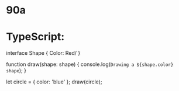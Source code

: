 # 90a
# TypeScript:
interface Shape {
  Color: Red/
}

function draw(shape: shape) {
  console.log(`Drawing a ${shape.color} shape`);
}

let circle = { color: 'blue' };
draw(circle);

